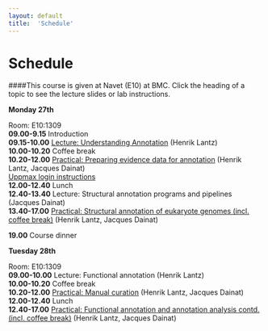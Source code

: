 ```yaml
---
layout: default
title:  'Schedule'
---
```


# Schedule

####This course is given at Navet (E10) at BMC. Click the heading of a topic to see the lecture slides or lab instructions.

**Monday 27th** 

Room: E10:1309  
**09.00-9.15** Introduction  
**09.15-10.00** [Lecture: Understanding Annotation](files/Annotation.pdf) (Henrik Lantz)  
**10.00-10.20** Coffee break  
**10.20-12.00** [Practical: Preparing evidence data for annotation](practical_session/ExcerciseEvidence) (Henrik Lantz, Jacques Dainat)  
[Uppmax login instructions](LoginInstructions)  
**12.00-12.40** Lunch  
**12.40-13.40** Lecture: Structural annotation programs and pipelines (Jacques Dainat)  
**13.40-17.00** [Practical: Structural annotation of eukaryote genomes (incl. coffee break)](practical_session/ExerciseGeneBuilding) (Henrik Lantz, Jacques Dainat)  

**19.00** Course dinner

**Tuesday 28th** 

Room: E10:1309  
**09.00-10.00** Lecture: Functional annotation (Henrik Lantz)  
**10.00-10.20** Coffee break  
**10.20-12.00** [Practical: Manual curation](ExerciseManCuration) (Henrik Lantz, Jacques Dainat)  
**12.00-12.40** Lunch  
**12.40-17.00** [Practical: Functional annotation and annotation analysis contd. (incl. coffee break)](practical_session/ExerciseFuncAnnot) (Henrik Lantz, Jacques Dainat)  


